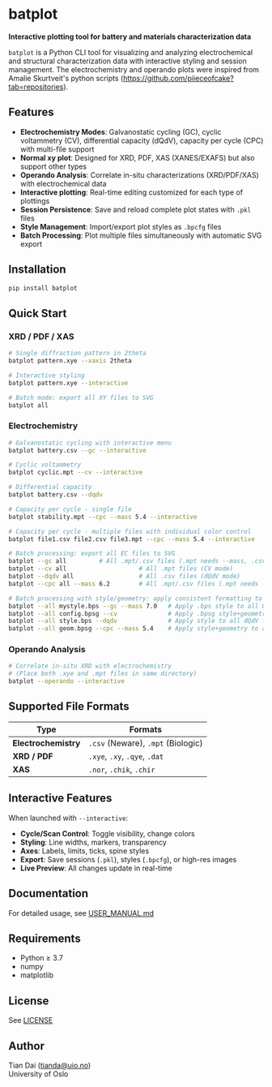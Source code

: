 # batplot

**Interactive plotting tool for battery and materials characterization data**

`batplot` is a Python CLI tool for visualizing and analyzing electrochemical and structural characterization data with interactive styling and session management. The electrochemistry and operando plots were inspired from Amalie Skurtveit's python scripts (https://github.com/piieceofcake?tab=repositories).

## Features

- **Electrochemistry Modes**: Galvanostatic cycling (GC), cyclic voltammetry (CV), differential capacity (dQdV), capacity per cycle (CPC) with multi-file support
- **Normal xy plot**: Designed for XRD, PDF, XAS (XANES/EXAFS) but also support other types
- **Operando Analysis**: Correlate in-situ characterizations (XRD/PDF/XAS) with electrochemical data
- **Interactive plotting**: Real-time editing customized for each type of plottings
- **Session Persistence**: Save and reload complete plot states with `.pkl` files
- **Style Management**: Import/export plot styles as `.bpcfg` files
- **Batch Processing**: Plot multiple files simultaneously with automatic SVG export

## Installation

```bash
pip install batplot
```

## Quick Start

### XRD / PDF / XAS

```bash
# Single diffraction pattern in 2theta
batplot pattern.xye --xaxis 2theta

# Interactive styling
batplot pattern.xye --interactive

# Batch mode: export all XY files to SVG
batplot all
```

### Electrochemistry

```bash
# Galvanostatic cycling with interactive menu
batplot battery.csv --gc --interactive

# Cyclic voltammetry
batplot cyclic.mpt --cv --interactive

# Differential capacity
batplot battery.csv --dqdv

# Capacity per cycle - single file
batplot stability.mpt --cpc --mass 5.4 --interactive

# Capacity per cycle - multiple files with individual color control
batplot file1.csv file2.csv file3.mpt --cpc --mass 5.4 --interactive

# Batch processing: export all EC files to SVG
batplot --gc all         # All .mpt/.csv files (.mpt needs --mass, .csv doesn't)
batplot --cv all                    # All .mpt files (CV mode)
batplot --dqdv all                  # All .csv files (dQdV mode)
batplot --cpc all --mass 6.2        # All .mpt/.csv files (.mpt needs --mass, .csv doesn't)

# Batch processing with style/geometry: apply consistent formatting to all files
batplot --all mystyle.bps --gc --mass 7.0   # Apply .bps style to all GC files
batplot --all config.bpsg --cv              # Apply .bpsg style+geometry to all CV files
batplot --all style.bps --dqdv              # Apply style to all dQdV files
batplot --all geom.bpsg --cpc --mass 5.4    # Apply style+geometry to all CPC files
```

### Operando Analysis

```bash
# Correlate in-situ XRD with electrochemistry
# (Place both .xye and .mpt files in same directory)
batplot --operando --interactive
```

## Supported File Formats

| Type | Formats |
|------|---------|
| **Electrochemistry** | `.csv` (Neware), `.mpt` (Biologic) |
| **XRD / PDF** | `.xye`, `.xy`, `.qye`, `.dat` |
| **XAS** | `.nor`, `.chik`, `.chir` |

## Interactive Features

When launched with `--interactive`:
- **Cycle/Scan Control**: Toggle visibility, change colors
- **Styling**: Line widths, markers, transparency
- **Axes**: Labels, limits, ticks, spine styles
- **Export**: Save sessions (`.pkl`), styles (`.bpcfg`), or high-res images
- **Live Preview**: All changes update in real-time

## Documentation

For detailed usage, see [USER_MANUAL.md](USER_MANUAL.md)

## Requirements

- Python ≥ 3.7
- numpy
- matplotlib

## License

See [LICENSE](LICENSE)

## Author

Tian Dai (tianda@uio.no)  
University of Oslo

